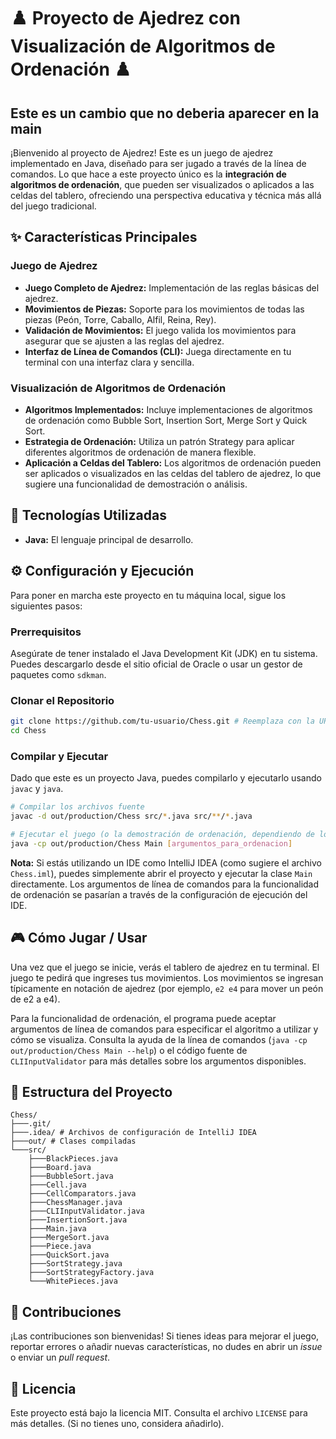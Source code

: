 # ♟️ Proyecto de Ajedrez con Visualización de Algoritmos de Ordenación ♟️
## Este es un cambio que no deberia aparecer en la main

¡Bienvenido al proyecto de Ajedrez! Este es un juego de ajedrez implementado en Java, diseñado para ser jugado a través de la línea de comandos. Lo que hace a este proyecto único es la **integración de algoritmos de ordenación**, que pueden ser visualizados o aplicados a las celdas del tablero, ofreciendo una perspectiva educativa y técnica más allá del juego tradicional.

## ✨ Características Principales

### Juego de Ajedrez

-   **Juego Completo de Ajedrez:** Implementación de las reglas básicas del ajedrez.
-   **Movimientos de Piezas:** Soporte para los movimientos de todas las piezas (Peón, Torre, Caballo, Alfil, Reina, Rey).
-   **Validación de Movimientos:** El juego valida los movimientos para asegurar que se ajusten a las reglas del ajedrez.
-   **Interfaz de Línea de Comandos (CLI):** Juega directamente en tu terminal con una interfaz clara y sencilla.

### Visualización de Algoritmos de Ordenación

-   **Algoritmos Implementados:** Incluye implementaciones de algoritmos de ordenación como Bubble Sort, Insertion Sort, Merge Sort y Quick Sort.
-   **Estrategia de Ordenación:** Utiliza un patrón Strategy para aplicar diferentes algoritmos de ordenación de manera flexible.
-   **Aplicación a Celdas del Tablero:** Los algoritmos de ordenación pueden ser aplicados o visualizados en las celdas del tablero de ajedrez, lo que sugiere una funcionalidad de demostración o análisis.

## 🚀 Tecnologías Utilizadas

-   **Java:** El lenguaje principal de desarrollo.

## ⚙️ Configuración y Ejecución

Para poner en marcha este proyecto en tu máquina local, sigue los siguientes pasos:

### Prerrequisitos

Asegúrate de tener instalado el Java Development Kit (JDK) en tu sistema. Puedes descargarlo desde el sitio oficial de Oracle o usar un gestor de paquetes como `sdkman`.

### Clonar el Repositorio

```bash
git clone https://github.com/tu-usuario/Chess.git # Reemplaza con la URL de tu repositorio
cd Chess
```

### Compilar y Ejecutar

Dado que este es un proyecto Java, puedes compilarlo y ejecutarlo usando `javac` y `java`.

```bash
# Compilar los archivos fuente
javac -d out/production/Chess src/*.java src/**/*.java

# Ejecutar el juego (o la demostración de ordenación, dependiendo de los argumentos)
java -cp out/production/Chess Main [argumentos_para_ordenacion]
```

**Nota:** Si estás utilizando un IDE como IntelliJ IDEA (como sugiere el archivo `Chess.iml`), puedes simplemente abrir el proyecto y ejecutar la clase `Main` directamente. Los argumentos de línea de comandos para la funcionalidad de ordenación se pasarían a través de la configuración de ejecución del IDE.

## 🎮 Cómo Jugar / Usar

Una vez que el juego se inicie, verás el tablero de ajedrez en tu terminal. El juego te pedirá que ingreses tus movimientos. Los movimientos se ingresan típicamente en notación de ajedrez (por ejemplo, `e2 e4` para mover un peón de e2 a e4).

Para la funcionalidad de ordenación, el programa puede aceptar argumentos de línea de comandos para especificar el algoritmo a utilizar y cómo se visualiza. Consulta la ayuda de la línea de comandos (`java -cp out/production/Chess Main --help`) o el código fuente de `CLIInputValidator` para más detalles sobre los argumentos disponibles.

## 📂 Estructura del Proyecto

```
Chess/
├───.git/
├───.idea/ # Archivos de configuración de IntelliJ IDEA
├───out/ # Clases compiladas
└───src/
    ├───BlackPieces.java
    ├───Board.java
    ├───BubbleSort.java
    ├───Cell.java
    ├───CellComparators.java
    ├───ChessManager.java
    ├───CLIInputValidator.java
    ├───InsertionSort.java
    ├───Main.java
    ├───MergeSort.java
    ├───Piece.java
    ├───QuickSort.java
    ├───SortStrategy.java
    ├───SortStrategyFactory.java
    └───WhitePieces.java
```

## 🤝 Contribuciones

¡Las contribuciones son bienvenidas! Si tienes ideas para mejorar el juego, reportar errores o añadir nuevas características, no dudes en abrir un *issue* o enviar un *pull request*.

## 📄 Licencia

Este proyecto está bajo la licencia MIT. Consulta el archivo `LICENSE` para más detalles. (Si no tienes uno, considera añadirlo).